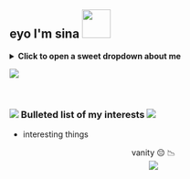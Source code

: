 <h2> eyo I'm sina <img src="https://sinakhalili.com/media/facebigger.png" width="50"></h2>

<details>
  <summary> <b>Click to open a sweet dropdown about me</b> </summary>
<ul>
  <li> 🔭🔭 hey guys welcome to bullet list 🔭🔭 </li>
  <li> I don't wanna make the list too long </li>
  <li> so I'll just keep it to five entries 👯 </li>
  <li> hopefully I don't use them all explaining the bullet list 🤔</li>
  <li> <details>
        <summary> recursion </summary>
       <details>
       <summary> <b>Click to open a sweet dropdown about me</b> </summary>
      <ul>
        <li> 🔭🔭 hey guys welcome to bullet list 🔭🔭 </li>
        <li> I don't wanna make the list too long </li>
        <li> so I'll just keep it to five entries 👯 </li>
        <li> hopefully I don't use them all explaining the bullet list 🤔</li>
        <li> <details>
              <summary> recursion </summary>
             <details>
             <summary> <b>Click to open a sweet dropdown about me</b> </summary>
            <ul>
              <li> 🔭🔭 hey guys welcome to bullet list 🔭🔭 </li>
              <li> I don't wanna make the list too long </li>
              <li> so I'll just keep it to five entries 👯 </li>
              <li> hopefully I don't use them all explaining the bullet list 🤔</li>
              <li> <details>
                    <summary> recursion </summary>
                   <details>
                   <summary> <b>Click to open a sweet dropdown about me</b> </summary>
                    <ul>
                      <li> 🔭🔭 hey guys welcome to bullet list 🔭🔭 </li>
                      <li> I don't wanna make the list too long </li>
                      <li> so I'll just keep it to five entries 👯 </li>
                      <li> hopefully I don't use them all explaining the bullet list 🤔</li>
                      <li> 
                        <details> <summary> base case </summary>
                          <img src="https://i.pinimg.com/originals/19/7d/3a/197d3af9877d8205bbf21667b7393554.jpg" width="150">
                        </details>
                      </li>
                     </ul>
                </details>
              </details>
          </details>
        </details>
          </details> </li>
         </ul>
    </details> </li>
  </ul>
  </details> </li>
</ul>
</details>

![](https://komarev.com/ghpvc/?username=sinakhalili&label=HEYO+you%27re+BEAUTIFUL+visitor+number&color=bbadff)

<br/>

### <img src="https://cdn.betterttv.net/emote/5acdc7cb31ca5d147369ead8/1x"> Bulleted list of my interests <img src="https://cdn.betterttv.net/emote/5acdc7cb31ca5d147369ead8/1x">
* interesting things

<p align="center">
  vanity 😔 📉 </br>                
<img src="https://github-readme-stats.vercel.app/api?username=sinakhalili&show_icons=true&theme=synthwave">
</p>

